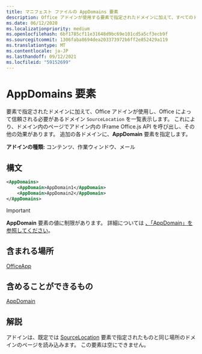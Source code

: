 ```yaml
---
title: マニフェスト ファイルの AppDomains 要素
description: Office アドインが使用する要素で指定されたドメインに加えて、すべてのドメインを一覧表示し `SourceLocation` 、Office。
ms.date: 06/12/2020
ms.localizationpriority: medium
ms.openlocfilehash: 6bf1785cf11e31648d9bc69e101cd5a5cf3ecb9f
ms.sourcegitcommit: 1306faba8694dea203373972b6ff2e852429a119
ms.translationtype: MT
ms.contentlocale: ja-JP
ms.lasthandoff: 09/12/2021
ms.locfileid: "59152699"
---
```

# <a name="appdomains-element"></a>AppDomains 要素

要素で指定されたドメインに加えて、Office アドインが使用し、Office によって信頼される必要があるドメイン `SourceLocation` を一覧表示します。 これにより、ドメイン内のページでアドイン内の IFrame Office.js API を呼び出し、その他の効果があります。 追加の各ドメインに、**AppDomain** 要素を指定します。

 **アドインの種類:** コンテンツ、作業ウィンドウ、メール

## <a name="syntax"></a>構文

```XML
<AppDomains>
    <AppDomain>AppDomain1</AppDomain>
    <AppDomain>AppDomain2</AppDomain>
</AppDomains>
```

> [!IMPORTANT]
> **AppDomain** 要素の値に制限があります。 詳細については [、「AppDomain」を参照してください](appdomain.md)。

## <a name="contained-in"></a>含まれる場所

[OfficeApp](officeapp.md)

## <a name="can-contain"></a>含めることができるもの

[AppDomain](appdomain.md)

## <a name="remarks"></a>解説

アドインは、既定では [SourceLocation](sourcelocation.md) 要素で指定されたものと同じ場所のドメインのページを読み込みます。 この要素は空にできません。

